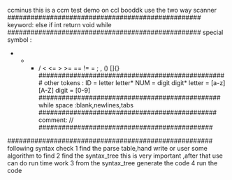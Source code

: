 ccminus
this is a ccm test demo on ccl booddk
use the two way scanner
##################################################
keyword: 
else if int return void while
##################################################
special symbol :
+ - * / < <= > >= == != = ; , () []{} 
#################################################
other tokens :
ID = letter letter*
NUM = digit digit*
letter = [a-z][A-Z]
digit = [0-9]
###############################################
while space :blank,newlines,tabs
##############################################
comment: //
#############################################

#####################################################
following syntax check
1 find the parse table,hand write or user some algorithm to find
2 find the syntax_tree this is very important ,after that use can do run time work
3 from the syntax_tree generate the code 
4 run the code 
